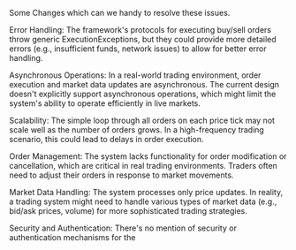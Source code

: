 Some Changes which can we handy to resolve these issues.

Error Handling: The framework's protocols for executing buy/sell orders throw generic ExecutionExceptions, but they could provide more detailed errors (e.g., insufficient funds, network issues) to allow for better error handling.

Asynchronous Operations: In a real-world trading environment, order execution and market data updates are asynchronous. The current design doesn't explicitly support asynchronous operations, which might limit the system's ability to operate efficiently in live markets.

Scalability: The simple loop through all orders on each price tick may not scale well as the number of orders grows. In a high-frequency trading scenario, this could lead to delays in order execution.

Order Management: The system lacks functionality for order modification or cancellation, which are critical in real trading environments. Traders often need to adjust their orders in response to market movements.

Market Data Handling: The system processes only price updates. In reality, a trading system might need to handle various types of market data (e.g., bid/ask prices, volume) for more sophisticated trading strategies.

Security and Authentication: There's no mention of security or authentication mechanisms for the